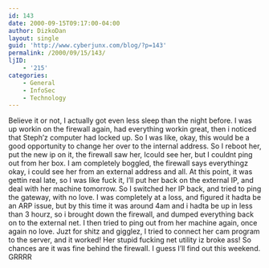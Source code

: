 ```yaml
---
id: 143
date: 2000-09-15T09:17:00-04:00
author: DizkoDan
layout: single
guid: 'http://www.cyberjunx.com/blog/?p=143'
permalink: /2000/09/15/143/
ljID:
    - '215'
categories:
    - General
    - InfoSec
    - Technology
---
```


Believe it or not, I actually got even less sleep than the night before. I was up workin on the firewall again, had everything workin great, then i noticed that Steph’z computer had locked up. So I was like, okay, this would be a good opportunity to change her over to the internal address. So I reboot her, put the new ip on it, the firewall saw her, Icould see her, but I couldnt ping out from her box. I am completely boggled, the firewall says everythingz okay, i could see her from an external address and all. At this point, it was gettin real late, so I was like fuck it, I’ll put her back on the external IP, and deal with her machine tomorrow. So I switched her IP back, and tried to ping the gateway, with no love. I was completely at a loss, and figured it hadta be an ARP issue, but by this time it was around 4am and i hadta be up in less than 3 hourz, so i brought down the firewall, and dumped everything back on to the external net. I then tried to ping out from her machine again, once again no love. Juzt for shitz and gigglez, I tried to connect her cam program to the server, and it worked! Her stupid fucking net utility iz broke ass! So chances are it was fine behind the firewall. I guess I’ll find out this weekend. GRRRR